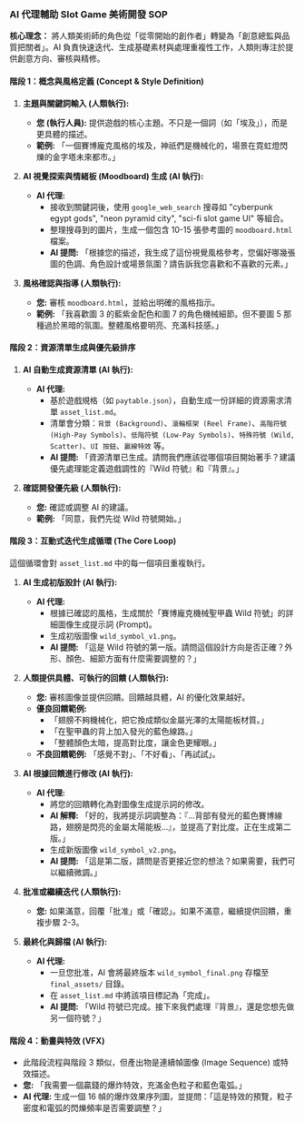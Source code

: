 ### **AI 代理輔助 Slot Game 美術開發 SOP**

**核心理念：** 將人類美術師的角色從「從零開始的創作者」轉變為「創意總監與品質把關者」。AI 負責快速迭代、生成基礎素材與處理重複性工作，人類則專注於提供創意方向、審核與精修。

#### **階段 1：概念與風格定義 (Concept & Style Definition)**

1.  **主題與關鍵詞輸入 (人類執行):**
    *   **您 (執行人員):** 提供遊戲的核心主題。不只是一個詞（如「埃及」），而是更具體的描述。
    *   **範例:** 「一個賽博龐克風格的埃及，神祇們是機械化的，場景在霓虹燈閃爍的金字塔未來都市。」

2.  **AI 視覺探索與情緒板 (Moodboard) 生成 (AI 執行):**
    *   **AI 代理:**
        *   接收到關鍵詞後，使用 `google_web_search` 搜尋如 "cyberpunk egypt gods", "neon pyramid city", "sci-fi slot game UI" 等組合。
        *   整理搜尋到的圖片，生成一個包含 10-15 張參考圖的 `moodboard.html` 檔案。
        *   **AI 提問:** 「根據您的描述，我生成了這份視覺風格參考，您偏好哪幾張圖的色調、角色設計或場景氛圍？請告訴我您喜歡和不喜歡的元素。」

3.  **風格確認與指導 (人類執行):**
    *   **您:** 審核 `moodboard.html`，並給出明確的風格指示。
    *   **範例:** 「我喜歡圖 3 的藍紫金配色和圖 7 的角色機械細節。但不要圖 5 那種過於黑暗的氛圍。整體風格要明亮、充滿科技感。」

#### **階段 2：資源清單生成與優先級排序**

1.  **AI 自動生成資源清單 (AI 執行):**
    *   **AI 代理:**
        *   基於遊戲規格（如 `paytable.json`），自動生成一份詳細的資源需求清單 `asset_list.md`。
        *   清單會分類：`背景 (Background)`、`滾輪框架 (Reel Frame)`、`高階符號 (High-Pay Symbols)`、`低階符號 (Low-Pay Symbols)`、`特殊符號 (Wild, Scatter)`、`UI 按鈕`、`贏線特效` 等。
        *   **AI 提問:** 「資源清單已生成。請問我們應該從哪個項目開始著手？建議優先處理能定義遊戲調性的『Wild 符號』和『背景』。」

2.  **確認開發優先級 (人類執行):**
    *   **您:** 確認或調整 AI 的建議。
    *   **範例:** 「同意，我們先從 Wild 符號開始。」

#### **階段 3：互動式迭代生成循環 (The Core Loop)**

這個循環會對 `asset_list.md` 中的每一個項目重複執行。

1.  **AI 生成初版設計 (AI 執行):**
    *   **AI 代理:**
        *   根據已確認的風格，生成關於「賽博龐克機械聖甲蟲 Wild 符號」的詳細圖像生成提示詞 (Prompt)。
        *   生成初版圖像 `wild_symbol_v1.png`。
        *   **AI 提問:** 「這是 Wild 符號的第一版。請問這個設計方向是否正確？外形、顏色、細節方面有什麼需要調整的？」

2.  **人類提供具體、可執行的回饋 (人類執行):**
    *   **您:** 審核圖像並提供回饋。回饋越具體，AI 的優化效果越好。
    *   **優良回饋範例:**
        *   「翅膀不夠機械化，把它換成類似金屬光澤的太陽能板材質。」
        *   「在聖甲蟲的背上加入發光的藍色線路。」
        *   「整體顏色太暗，提高對比度，讓金色更耀眼。」
    *   **不良回饋範例:** 「感覺不對」、「不好看」、「再試試」。

3.  **AI 根據回饋進行修改 (AI 執行):**
    *   **AI 代理:**
        *   將您的回饋轉化為對圖像生成提示詞的修改。
        *   **AI 解釋:** 「好的，我將提示詞調整為：『...背部有發光的藍色賽博線路，翅膀是閃亮的金屬太陽能板...』，並提高了對比度。正在生成第二版。」
        *   生成新版圖像 `wild_symbol_v2.png`。
        *   **AI 提問:** 「這是第二版，請問是否更接近您的想法？如果需要，我們可以繼續微調。」

4.  **批准或繼續迭代 (人類執行):**
    *   **您:** 如果滿意，回覆「批准」或「確認」。如果不滿意，繼續提供回饋，重複步驟 2-3。

5.  **最終化與歸檔 (AI 執行):**
    *   **AI 代理:**
        *   一旦您批准，AI 會將最終版本 `wild_symbol_final.png` 存檔至 `final_assets/` 目錄。
        *   在 `asset_list.md` 中將該項目標記為「完成」。
        *   **AI 提問:** 「Wild 符號已完成。接下來我們處理『背景』，還是您想先做另一個符號？」

#### **階段 4：動畫與特效 (VFX)**

*   此階段流程與階段 3 類似，但產出物是連續幀圖像 (Image Sequence) 或特效描述。
*   **您:** 「我需要一個贏錢的爆炸特效，充滿金色粒子和藍色電弧。」
*   **AI 代理:** 生成一個 16 幀的爆炸效果序列圖，並提問：「這是特效的預覽，粒子密度和電弧的閃爍頻率是否需要調整？」
